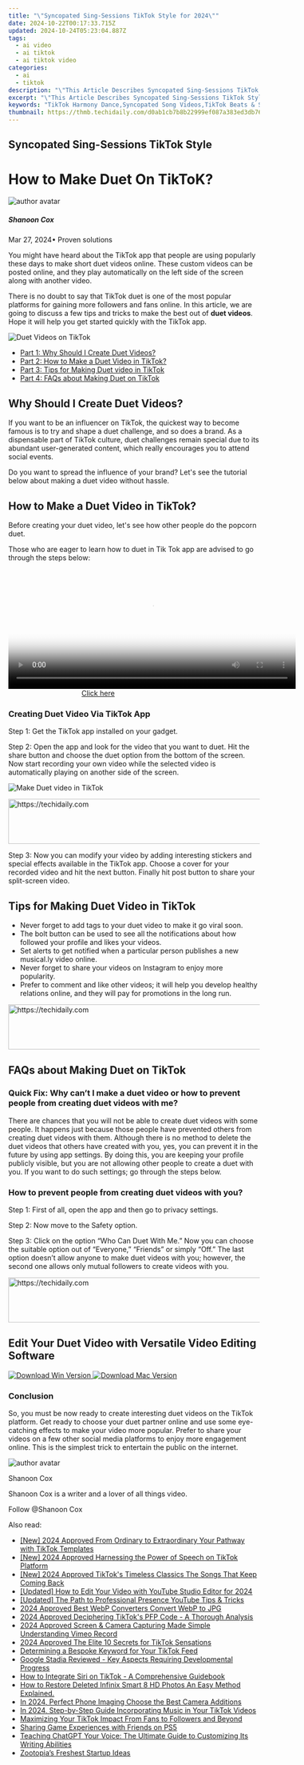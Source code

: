```yaml
---
title: "\"Syncopated Sing-Sessions TikTok Style for 2024\""
date: 2024-10-22T00:17:33.715Z
updated: 2024-10-24T05:23:04.887Z
tags:
  - ai video
  - ai tiktok
  - ai tiktok video
categories:
  - ai
  - tiktok
description: "\"This Article Describes Syncopated Sing-Sessions TikTok Style for 2024\""
excerpt: "\"This Article Describes Syncopated Sing-Sessions TikTok Style for 2024\""
keywords: "TikTok Harmony Dance,Syncopated Song Videos,TikTok Beats & Songs,Rhythmic Singing on TikTok,Urban Music Collabs TikTok,Pop Duets on Social Media,Trendy Vocal TikToks"
thumbnail: https://thmb.techidaily.com/d0ab1cb7b8b22999ef087a383ed3db769492e1f7dd341f7046ddf8ecb2ad394e.png
---
```


## Syncopated Sing-Sessions TikTok Style

# How to Make Duet On TikToK?

![author avatar](https://images.wondershare.com/filmora/article-images/shannon-cox.jpg)

##### Shanoon Cox

 Mar 27, 2024• Proven solutions

You might have heard about the TikTok app that people are using popularly these days to make short duet videos online. These custom videos can be posted online, and they play automatically on the left side of the screen along with another video.

There is no doubt to say that TikTok duet is one of the most popular platforms for gaining more followers and fans online. In this article, we are going to discuss a few tips and tricks to make the best out of **duet videos**. Hope it will help you get started quickly with the TikTok app.

![Duet Videos on TikTok](https://images.wondershare.com/filmora/article-images/make-duet-videos-on-tiktok.jpg)

* [Part 1: Why Should I Create Duet Videos?](#part1)
* [Part 2: How to Make a Duet Video in TikTok?](#part2)
* [Part 3: Tips for Making Duet video in TikTok](#part3)
* [Part 4: FAQs about Making Duet on TikTok](#part4)

## Why Should I Create Duet Videos?

If you want to be an influencer on TikTok, the quickest way to become famous is to try and shape a duet challenge, and so does a brand. As a dispensable part of TikTok culture, duet challenges remain special due to its abundant user-generated content, which really encourages you to attend social events.

Do you want to spread the influence of your brand? Let's see the tutorial below about making a duet video without hassle.

## How to Make a Duet Video in TikTok?

Before creating your duet video, let's see how other people do the popcorn duet.

Those who are eager to learn how to duet in Tik Tok app are advised to go through the steps below:

<!-- affiliate ads begin -->
<span id="1983473">
					<video width="576" height="240" style="cursor:pointer"
           poster="//a.impactradius-go.com/display-clicktoplayimage/1983473.png"
           onclick="if(!this.playClicked){this.play();this.setAttribute('controls',true);this.playClicked=true;}">
	   <source src="//a.impactradius-go.com/display-ad/22993-1983473">
	   <img src="//a.impactradius-go.com/display-clicktoplayimage/1983473.png" style="border: none; height: 100%; width: 100%; object-fit: contain">
	</video>
	<div style="width:360px;text-align:center"><a href="javascript:window.open(decodeURIComponent('https%3A%2F%2Fhomestyler.sjv.io%2Fc%2F5597632%2F1983473%2F22993'), '_blank');void(0);">Click here</a></div>
</span>
<img height="0" width="0" src="https://imp.pxf.io/i/5597632/1983473/22993" style="position:absolute;visibility:hidden;" border="0" />
<!-- affiliate ads end -->

### Creating Duet Video Via TikTok App

Step 1: Get the TikTok app installed on your gadget.

Step 2: Open the app and look for the video that you want to duet. Hit the share button and choose the duet option from the bottom of the screen. Now start recording your own video while the selected video is automatically playing on another side of the screen.

![ Make Duet video in TikTok ](https://images.wondershare.com/filmora/article-images/tiktok-duet-video.jpg)

<!-- affiliate ads begin -->
<a href="https://appsumo.8odi.net/c/5597632/2129738/7443" target="_top" id="2129738">
  <img src="//a.impactradius-go.com/display-ad/7443-2129738" border="0" alt="https://techidaily.com" width="728" height="90"/>
</a>
<img height="0" width="0" src="https://appsumo.8odi.net/i/5597632/2129738/7443" style="position:absolute;visibility:hidden;" border="0" />
<!-- affiliate ads end -->

Step 3: Now you can modify your video by adding interesting stickers and special effects available in the TikTok app. Choose a cover for your recorded video and hit the next button. Finally hit post button to share your split-screen video.

## Tips for Making Duet Video in TikTok

* Never forget to add tags to your duet video to make it go viral soon.
* The bolt button can be used to see all the notifications about how followed your profile and likes your videos.
* Set alerts to get notified when a particular person publishes a new musical.ly video online.
* Never forget to share your videos on Instagram to enjoy more popularity.
* Prefer to comment and like other videos; it will help you develop healthy relations online, and they will pay for promotions in the long run.

<!-- affiliate ads begin -->
<a href="https://appsumo.8odi.net/c/5597632/2118312/7443" target="_top" id="2118312">
  <img src="//a.impactradius-go.com/display-ad/7443-2118312" border="0" alt="https://techidaily.com" width="728" height="90"/>
</a>
<img height="0" width="0" src="https://appsumo.8odi.net/i/5597632/2118312/7443" style="position:absolute;visibility:hidden;" border="0" />
<!-- affiliate ads end -->

## FAQs about Making Duet on TikTok

### Quick Fix: Why can’t I make a duet video or how to prevent people from creating duet videos with me?

There are chances that you will not be able to create duet videos with some people. It happens just because those people have prevented others from creating duet videos with them. Although there is no method to delete the duet videos that others have created with you, yes, you can prevent it in the future by using app settings. By doing this, you are keeping your profile publicly visible, but you are not allowing other people to create a duet with you. If you want to do such settings; go through the steps below.

### How to prevent people from creating duet videos with you?

Step 1: First of all, open the app and then go to privacy settings.

Step 2: Now move to the Safety option.

Step 3: Click on the option “Who Can Duet With Me.” Now you can choose the suitable option out of “Everyone,” “Friends” or simply “Off.” The last option doesn’t allow anyone to make duet videos with you; however, the second one allows only mutual followers to create videos with you.

<!-- affiliate ads begin -->
<a href="https://appsumo.8odi.net/c/5597632/2043593/7443" target="_top" id="2043593">
  <img src="//a.impactradius-go.com/display-ad/7443-2043593" border="0" alt="https://techidaily.com" width="728" height="90"/>
</a>
<img height="0" width="0" src="https://appsumo.8odi.net/i/5597632/2043593/7443" style="position:absolute;visibility:hidden;" border="0" />
<!-- affiliate ads end -->

## Edit Your Duet Video with Versatile Video Editing Software

[![Download Win Version](https://images.wondershare.com/filmora/guide/download-btn-win.jpg) ](https://tools.techidaily.com/wondershare/filmora/download/) [![Download Mac Version](https://images.wondershare.com/filmora/guide/download-btn-mac.jpg) ](https://tools.techidaily.com/wondershare/filmora/download/)

### Conclusion

So, you must be now ready to create interesting duet videos on the TikTok platform. Get ready to choose your duet partner online and use some eye-catching effects to make your video more popular. Prefer to share your videos on a few other social media platforms to enjoy more engagement online. This is the simplest trick to entertain the public on the internet.

![author avatar](https://images.wondershare.com/filmora/article-images/shannon-cox.jpg)

Shanoon Cox

Shanoon Cox is a writer and a lover of all things video.

Follow @Shanoon Cox

<ins class="adsbygoogle"
      style="display:block"
      data-ad-client="ca-pub-7571918770474297"
      data-ad-slot="8358498916"
      data-ad-format="auto"
      data-full-width-responsive="true"></ins>

<span class="atpl-alsoreadstyle">Also read:</span>
<div><ul>
<li><a href="https://tiktok-clips.techidaily.com/new-2024-approved-from-ordinary-to-extraordinary-your-pathway-with-tiktok-templates/"><u>[New] 2024 Approved From Ordinary to Extraordinary Your Pathway with TikTok Templates</u></a></li>
<li><a href="https://tiktok-clips.techidaily.com/new-2024-approved-harnessing-the-power-of-speech-on-tiktok-platform/"><u>[New] 2024 Approved Harnessing the Power of Speech on TikTok Platform</u></a></li>
<li><a href="https://tiktok-clips.techidaily.com/new-2024-approved-tiktoks-timeless-classics-the-songs-that-keep-coming-back/"><u>[New] 2024 Approved TikTok's Timeless Classics The Songs That Keep Coming Back</u></a></li>
<li><a href="https://eaxpv-info.techidaily.com/updated-how-to-edit-your-video-with-youtube-studio-editor-for-2024/"><u>[Updated] How to Edit Your Video with YouTube Studio Editor for 2024</u></a></li>
<li><a href="https://facebook-video-footage.techidaily.com/updated-the-path-to-professional-presence-youtube-tips-and-tricks/"><u>[Updated] The Path to Professional Presence YouTube Tips & Tricks</u></a></li>
<li><a href="https://extra-resources.techidaily.com/2024-approved-best-webp-converters-convert-webp-to-jpg/"><u>2024 Approved Best WebP Converters Convert WebP to JPG</u></a></li>
<li><a href="https://tiktok-clips.techidaily.com/2024-approved-deciphering-tiktoks-pfp-code-a-thorough-analysis/"><u>2024 Approved Deciphering TikTok's PFP Code - A Thorough Analysis</u></a></li>
<li><a href="https://vimeo-videos.techidaily.com/2024-approved-screen-and-camera-capturing-made-simple-understanding-vimeo-record/"><u>2024 Approved Screen & Camera Capturing Made Simple Understanding Vimeo Record</u></a></li>
<li><a href="https://tiktok-clips.techidaily.com/2024-approved-the-elite-10-secrets-for-tiktok-sensations/"><u>2024 Approved The Elite 10 Secrets for TikTok Sensations</u></a></li>
<li><a href="https://tiktok-clips.techidaily.com/determining-a-bespoke-keyword-for-your-tiktok-feed/"><u>Determining a Bespoke Keyword for Your TikTok Feed</u></a></li>
<li><a href="https://buynow-reviews.techidaily.com/google-stadia-reviewed-key-aspects-requiring-developmental-progress/"><u>Google Stadia Reviewed - Key Aspects Requiring Developmental Progress</u></a></li>
<li><a href="https://tiktok-clips.techidaily.com/how-to-integrate-siri-on-tiktok-a-comprehensive-guidebook/"><u>How to Integrate Siri on TikTok - A Comprehensive Guidebook</u></a></li>
<li><a href="https://blog-min.techidaily.com/how-to-restore-deleted-infinix-smart-8-hd-photos-an-easy-method-explained-by-fonelab-android-recover-photos/"><u>How to Restore Deleted Infinix Smart 8 HD Photos An Easy Method Explained.</u></a></li>
<li><a href="https://extra-support.techidaily.com/in-2024-perfect-phone-imaging-choose-the-best-camera-additions/"><u>In 2024, Perfect Phone Imaging Choose the Best Camera Additions</u></a></li>
<li><a href="https://tiktok-clips.techidaily.com/in-2024-step-by-step-guide-incorporating-music-in-your-tiktok-videos/"><u>In 2024, Step-by-Step Guide Incorporating Music in Your TikTok Videos</u></a></li>
<li><a href="https://tiktok-clips.techidaily.com/maximizing-your-tiktok-impact-from-fans-to-followers-and-beyond/"><u>Maximizing Your TikTok Impact From Fans to Followers and Beyond</u></a></li>
<li><a href="https://games-able.techidaily.com/sharing-game-experiences-with-friends-on-ps5/"><u>Sharing Game Experiences with Friends on PS5</u></a></li>
<li><a href="https://tech-haven.techidaily.com/teaching-chatgpt-your-voice-the-ultimate-guide-to-customizing-its-writing-abilities/"><u>Teaching ChatGPT Your Voice: The Ultimate Guide to Customizing Its Writing Abilities</u></a></li>
<li><a href="https://extra-resources.techidaily.com/zootopias-freshest-startup-ideas/"><u>Zootopia’s Freshest Startup Ideas</u></a></li>
</ul></div>


